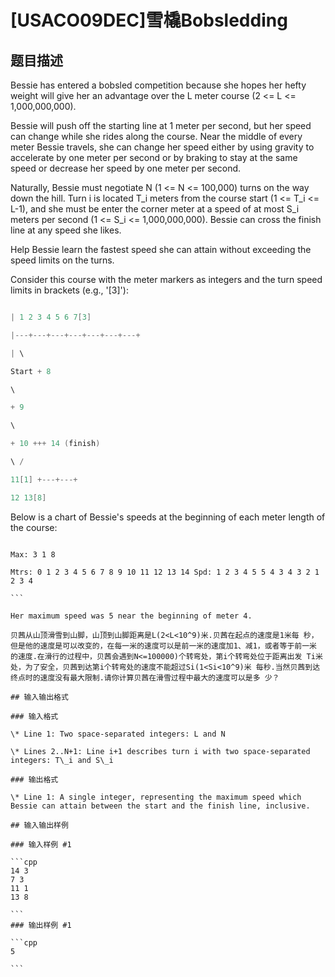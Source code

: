 # [USACO09DEC]雪橇Bobsledding

## 题目描述

Bessie has entered a bobsled competition because she hopes her hefty weight will give her an advantage over the L meter course (2 <= L <= 1,000,000,000).

Bessie will push off the starting line at 1 meter per second, but her speed can change while she rides along the course. Near the middle of every meter Bessie travels, she can change her speed either by using gravity to accelerate by one meter per second or by braking to stay at the same speed or decrease her speed by one meter per second.

Naturally, Bessie must negotiate N (1 <= N <= 100,000) turns on the way down the hill. Turn i is located T\_i meters from the course start (1 <= T\_i <= L-1), and she must be enter the corner meter at a speed of at most S\_i meters per second (1 <= S\_i <= 1,000,000,000). Bessie can cross the finish line at any speed she likes.

Help Bessie learn the fastest speed she can attain without exceeding the speed limits on the turns.

Consider this course with the meter markers as integers and the turn speed limits in brackets (e.g., '[3]'):

```cpp

| 1 2 3 4 5 6 7[3]

|---+---+---+---+---+---+---+

| \

Start + 8

\

+ 9

\

+ 10 +++ 14 (finish)

\ /

11[1] +---+---+

12 13[8]

```

Below is a chart of Bessie's speeds at the beginning of each meter length of the course:

````

Max: 3 1 8

Mtrs: 0 1 2 3 4 5 6 7 8 9 10 11 12 13 14 Spd: 1 2 3 4 5 5 4 3 4 3 2 1 2 3 4

```

Her maximum speed was 5 near the beginning of meter 4.

贝茜从山顶滑雪到山脚，山顶到山脚距离是L(2<L<10^9)米.贝茜在起点的速度是1米每 秒，但是他的速度是可以改变的，在每一米的速度可以是前一米的速度加1、减1，或者等于前一米 的速度.在滑行的过程中，贝茜会遇到N<=100000)个转弯处，第i个转弯处位于距离出发 Ti米处，为了安全，贝茜到达第i个转弯处的速度不能超过Si(1<Si<10^9)米 每秒.当然贝茜到达终点时的速度没有最大限制.请你计算贝茜在滑雪过程中最大的速度可以是多 少？ 

## 输入输出格式

### 输入格式

\* Line 1: Two space-separated integers: L and N

\* Lines 2..N+1: Line i+1 describes turn i with two space-separated integers: T\_i and S\_i

### 输出格式

\* Line 1: A single integer, representing the maximum speed which Bessie can attain between the start and the finish line, inclusive.

## 输入输出样例

### 输入样例 #1

```cpp
14 3 
7 3 
11 1 
13 8 

```
### 输出样例 #1

```cpp
5 

```

